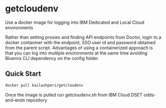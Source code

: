 # getcloudenv 
Use a docker image for logging into IBM Dedicated and Local Cloud environments

Rather than setting proxies and finding API endpoints from Doctor, login to a docker contaniner with the endpoint, SSO user id and password obtained from the parent script. Advantages of using a containerized approach is that you can log into multiple environments at the same time avoiding Bluemix CLI dependency on the config folder. 

## Quick Start

```bash
docker pull kailashperi/getcloudenv
```
Once the image is pulled run getcloudenv.sh from IBM Cloud DSET odds-and-ends repository
